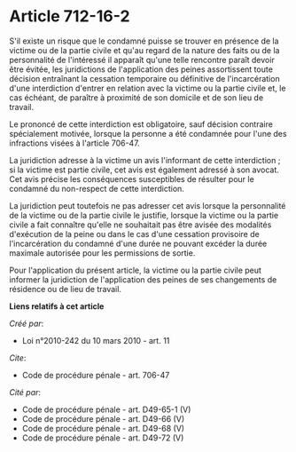 # Article 712-16-2

S'il existe un risque que le condamné puisse se trouver en présence de la victime ou de la partie civile et qu'au regard de
la nature des faits ou de la personnalité de l'intéressé il apparaît qu'une telle rencontre paraît devoir être évitée, les
juridictions de l'application des peines assortissent toute décision entraînant la cessation temporaire ou définitive de
l'incarcération d'une interdiction d'entrer en relation avec la victime ou la partie civile et, le cas échéant, de paraître à
proximité de son domicile et de son lieu de travail. 

Le prononcé de cette interdiction est obligatoire, sauf décision contraire spécialement motivée, lorsque la personne a été
condamnée pour l'une des infractions visées à l'article 706-47. 

La juridiction adresse à la victime un avis l'informant de cette interdiction ; si la victime est partie civile, cet avis est
également adressé à son avocat. Cet avis précise les conséquences susceptibles de résulter pour le condamné du non-respect de
cette interdiction. 

La juridiction peut toutefois ne pas adresser cet avis lorsque la personnalité de la victime ou de la partie civile le
justifie, lorsque la victime ou la partie civile a fait connaître qu'elle ne souhaitait pas être avisée des modalités
d'exécution de la peine ou dans le cas d'une cessation provisoire de l'incarcération du condamné d'une durée ne pouvant
excéder la durée maximale autorisée pour les permissions de sortie. 

Pour l'application du présent article, la victime ou la partie civile peut informer la juridiction de l'application des
peines de ses changements de résidence ou de lieu de travail.

**Liens relatifs à cet article**

_Créé par_:

  - Loi n°2010-242 du 10 mars 2010 - art. 11

_Cite_:

  - Code de procédure pénale - art. 706-47

_Cité par_:

  - Code de procédure pénale - art. D49-65-1 (V)
  - Code de procédure pénale - art. D49-66 (V)
  - Code de procédure pénale - art. D49-68 (V)
  - Code de procédure pénale - art. D49-72 (V)

